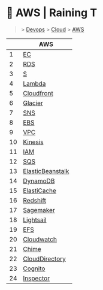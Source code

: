 # 👭 AWS  | Raining T

> [](/) > [Devops](/devops) > [Cloud](/devops/cloud) > [AWS](/devops/cloud/AWS)

<table><thead><tr><th></th><th>AWS</th></tr></thead><tbody><tr><td>1</td><td><a href="devops/cloud/AWS/01-EC2">EC</a></td></tr><tr><td>2</td><td><a href="devops/cloud/AWS/02-RDS">RDS</a></td></tr><tr><td>3</td><td><a href="devops/cloud/AWS/03-S3">S</a></td></tr><tr><td>4</td><td><a href="devops/cloud/AWS/04-Lambda">Lambda</a></td></tr><tr><td>5</td><td><a href="devops/cloud/AWS/05-Cloudfront">Cloudfront</a></td></tr><tr><td>6</td><td><a href="devops/cloud/AWS/06-Glacier">Glacier</a></td></tr><tr><td>7</td><td><a href="devops/cloud/AWS/07-SNS">SNS</a></td></tr><tr><td>8</td><td><a href="devops/cloud/AWS/08-EBS">EBS</a></td></tr><tr><td>9</td><td><a href="devops/cloud/AWS/09-VPC">VPC</a></td></tr><tr><td>10</td><td><a href="devops/cloud/AWS/10-Kinesis">Kinesis</a></td></tr><tr><td>11</td><td><a href="devops/cloud/AWS/11-IAM">IAM</a></td></tr><tr><td>12</td><td><a href="devops/cloud/AWS/12-SQS">SQS</a></td></tr><tr><td>13</td><td><a href="devops/cloud/AWS/13-ElasticBeanstalk">ElasticBeanstalk</a></td></tr><tr><td>14</td><td><a href="devops/cloud/AWS/14-DynamoDB">DynamoDB</a></td></tr><tr><td>15</td><td><a href="devops/cloud/AWS/15-ElastiCache">ElastiCache</a></td></tr><tr><td>16</td><td><a href="devops/cloud/AWS/16-Redshift">Redshift</a></td></tr><tr><td>17</td><td><a href="devops/cloud/AWS/17-Sagemaker">Sagemaker</a></td></tr><tr><td>18</td><td><a href="devops/cloud/AWS/18-Lightsail">Lightsail</a></td></tr><tr><td>19</td><td><a href="devops/cloud/AWS/19-EFS">EFS</a></td></tr><tr><td>20</td><td><a href="devops/cloud/AWS/20-Cloudwatch">Cloudwatch</a></td></tr><tr><td>21</td><td><a href="devops/cloud/AWS/21-Chime">Chime</a></td></tr><tr><td>22</td><td><a href="devops/cloud/AWS/22-CloudDirectory">CloudDirectory</a></td></tr><tr><td>23</td><td><a href="devops/cloud/AWS/23-Cognito">Cognito</a></td></tr><tr><td>24</td><td><a href="devops/cloud/AWS/24-Inspector">Inspector</a></td></tr></tbody></table>

